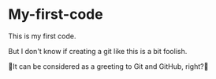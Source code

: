 # My-first-code
This is my first code.

But I don't know if creating a git like this is a bit foolish.

🙂It can be considered as a greeting to Git and GitHub, right?🙂
